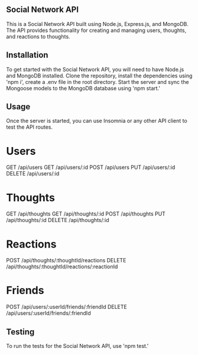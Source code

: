 ## Social Network API
This is a Social Network API built using Node.js, Express.js, and MongoDB. The API provides functionality for 
creating and managing users, thoughts, and reactions to thoughts.

## Installation

To get started with the Social Network API, you will need to have Node.js and MongoDB installed.
Clone the repository, install the dependencies using 'npm i', create a .env file in the root directory. 
Start the server and sync the Mongoose models to the MongoDB database using 'npm start.'

## Usage
Once the server is started, you can use Insomnia or any other API client to test the API routes.

# Users
GET /api/users
GET /api/users/:id 
POST /api/users 
PUT /api/users/:id 
DELETE /api/users/:id 

# Thoughts

GET /api/thoughts 
GET /api/thoughts/:id 
POST /api/thoughts 
PUT /api/thoughts/:id 
DELETE /api/thoughts/:id 

# Reactions
POST /api/thoughts/:thoughtId/reactions 
DELETE /api/thoughts/:thoughtId/reactions/:reactionId 

# Friends
POST /api/users/:userId/friends/:friendId
DELETE /api/users/:userId/friends/:friendId

## Testing
To run the tests for the Social Network API, use 'npm test.'